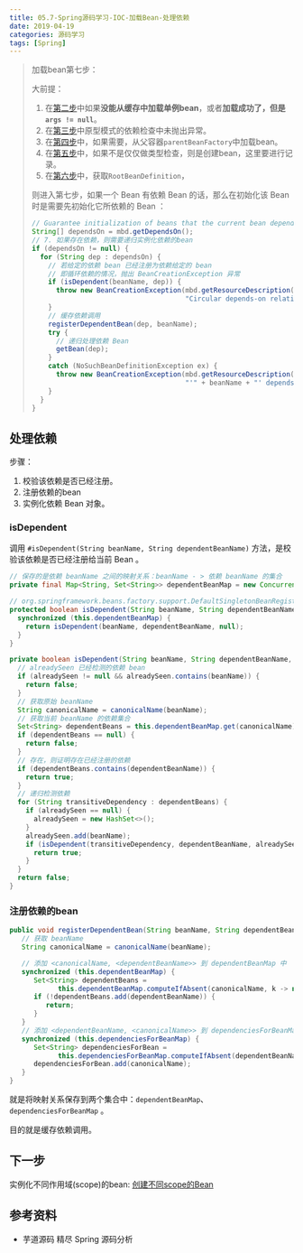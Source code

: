 ```yaml
---
title: 05.7-Spring源码学习-IOC-加载Bean-处理依赖
date: 2019-04-19
categories: 源码学习
tags: [Spring]
---
```


> 加载bean第七步：
>
> 大前提：
>
> 1. 在[第二步](05.2-Spring源码学习-IOC-加载Bean-尝试从缓存中加载单例.md)中如果**没能从缓存中加载单例bean**，或者**加载成功了，但是`args != null`**。
> 2. 在[第三步](05.3-Spring源码学习-IOC-加载Bean-原型模式的依赖检查.md)中原型模式的依赖检查中未抛出异常。
> 3. 在[第四步](05.4-Spring源码学习-IOC-加载Bean-从parentBeanFactory中加载bean.md)中，如果需要，从父容器`parentBeanFactory`中加载bean。
> 4. 在[第五步](05.5-Spring源码学习-IOC-加载Bean-typeCheckOnly.md)中，如果不是仅仅做类型检查，则是创建bean，这里要进行记录。
> 5. 在[第六步](05.6-Spring源码学习-IOC-加载Bean-获取RootBeanDefinition.md)中，获取`RootBeanDefinition`，
>
> 则进入第七步，如果一个 Bean 有依赖 Bean 的话，那么在初始化该 Bean 时是需要先初始化它所依赖的 Bean ：
>
> ```java
> // Guarantee initialization of beans that the current bean depends on.
> String[] dependsOn = mbd.getDependsOn();
> // 7. 如果存在依赖，则需要递归实例化依赖的bean
> if (dependsOn != null) {
>   for (String dep : dependsOn) {
>     // 若给定的依赖 bean 已经注册为依赖给定的 bean
>     // 即循环依赖的情况，抛出 BeanCreationException 异常
>     if (isDependent(beanName, dep)) {
>       throw new BeanCreationException(mbd.getResourceDescription(), beanName,
>                                       "Circular depends-on relationship between '" + beanName + "' and '" + dep + "'");
>     }
>     // 缓存依赖调用
>     registerDependentBean(dep, beanName);
>     try {
>       // 递归处理依赖 Bean
>       getBean(dep);
>     }
>     catch (NoSuchBeanDefinitionException ex) {
>       throw new BeanCreationException(mbd.getResourceDescription(), beanName,
>                                       "'" + beanName + "' depends on missing bean '" + dep + "'", ex);
>     }
>   }
> }
> ```



## 处理依赖

步骤：

1. 校验该依赖是否已经注册。
2. 注册依赖的bean
3. 实例化依赖 Bean 对象。

### isDependent

调用 `#isDependent(String beanName, String dependentBeanName)` 方法，是校验该依赖是否已经注册给当前 Bean 。

```java
// 保存的是依赖 beanName 之间的映射关系：beanName - > 依赖 beanName 的集合
private final Map<String, Set<String>> dependentBeanMap = new ConcurrentHashMap<>(64);

// org.springframework.beans.factory.support.DefaultSingletonBeanRegistry#isDependent(java.lang.String, java.lang.String)
protected boolean isDependent(String beanName, String dependentBeanName) {
  synchronized (this.dependentBeanMap) {
    return isDependent(beanName, dependentBeanName, null);
  }
}

private boolean isDependent(String beanName, String dependentBeanName, @Nullable Set<String> alreadySeen) {
  // alreadySeen 已经检测的依赖 bean
  if (alreadySeen != null && alreadySeen.contains(beanName)) {
    return false;
  }
  // 获取原始 beanName
  String canonicalName = canonicalName(beanName);
  // 获取当前 beanName 的依赖集合
  Set<String> dependentBeans = this.dependentBeanMap.get(canonicalName);
  if (dependentBeans == null) {
    return false;
  }
  // 存在，则证明存在已经注册的依赖
  if (dependentBeans.contains(dependentBeanName)) {
    return true;
  }
  // 递归检测依赖
  for (String transitiveDependency : dependentBeans) {
    if (alreadySeen == null) {
      alreadySeen = new HashSet<>();
    }
    alreadySeen.add(beanName);
    if (isDependent(transitiveDependency, dependentBeanName, alreadySeen)) {
      return true;
    }
  }
  return false;
}
```



### 注册依赖的bean

```java
public void registerDependentBean(String beanName, String dependentBeanName) {
   // 获取 beanName
   String canonicalName = canonicalName(beanName);

   // 添加 <canonicalName, <dependentBeanName>> 到 dependentBeanMap 中
   synchronized (this.dependentBeanMap) {
      Set<String> dependentBeans =
            this.dependentBeanMap.computeIfAbsent(canonicalName, k -> new LinkedHashSet<>(8));
      if (!dependentBeans.add(dependentBeanName)) {
         return;
      }
   }
   // 添加 <dependentBeanName, <canonicalName>> 到 dependenciesForBeanMap 中
   synchronized (this.dependenciesForBeanMap) {
      Set<String> dependenciesForBean =
            this.dependenciesForBeanMap.computeIfAbsent(dependentBeanName, k -> new LinkedHashSet<>(8));
      dependenciesForBean.add(canonicalName);
   }
}
```

就是将映射关系保存到两个集合中：`dependentBeanMap`、`dependenciesForBeanMap` 。

目的就是缓存依赖调用。

## 下一步

实例化不同作用域(scope)的bean: [创建不同scope的Bean](05.8-Spring源码学习-IOC-加载Bean-创建不同scope的Bean.md)

## 参考资料

- 芋道源码 精尽 Spring 源码分析

